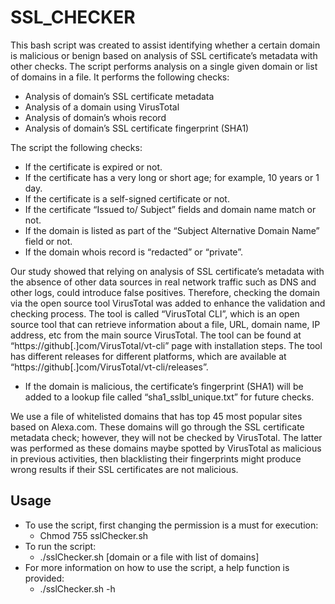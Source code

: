 # SSL_CHECKER

This bash script was created to assist identifying whether a certain domain is malicious or benign based on analysis of SSL certificate’s metadata with other checks. The script performs analysis on a single given domain or list of domains in a file. It performs the following checks:

-	Analysis of domain’s SSL certificate metadata
- Analysis of a domain using VirusTotal
- Analysis of domain’s whois record
- Analysis of domain’s SSL certificate fingerprint (SHA1)

The script the following checks:
- If the certificate is expired or not.
- If the certificate has a very long or short age; for example, 10 years or 1 day.
- If the certificate is a self-signed certificate or not.
- If the certificate “Issued to/ Subject” fields and domain name match or not. 
- If the domain is listed as part of the “Subject Alternative Domain Name” field or not. 
- If the domain whois record is “redacted” or “private”.


Our study showed that relying on analysis of SSL certificate’s metadata with the absence of other data sources in real network traffic such as DNS and other logs, could introduce false positives. Therefore, checking the domain via the open source tool VirusTotal was added to enhance the validation and checking process. The tool is called “VirusTotal CLI”, which is an open source tool that can retrieve information about a file, URL, domain name, IP address, etc from the main source VirusTotal. The tool can be found at “https://github[.]com/VirusTotal/vt-cli” page with installation steps. The tool has different releases for different platforms, which are available at “https://github[.]com/VirusTotal/vt-cli/releases”. 


- If the domain is malicious, the certificate’s fingerprint (SHA1) will be added to a lookup file called “sha1_sslbl_unique.txt” for future checks. 


We use a file of whitelisted domains that has top 45 most popular sites based on Alexa.com. These domains will go through the SSL certificate metadata check; however, they will not be checked by VirusTotal. The latter was performed as these domains maybe spotted by VirusTotal as malicious in previous activities, then blacklisting their fingerprints might produce wrong results if their SSL certificates are not malicious.

## Usage

- To use the script, first changing the permission is a must for execution:
	- Chmod 755 sslChecker.sh
- To run the script:
	- ./sslChecker.sh [domain or a file with list of domains]
- For more information on how to use the script, a help function is provided:
	- ./sslChecker.sh -h 
